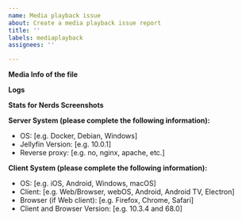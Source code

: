 ```yaml
---
name: Media playback issue
about: Create a media playback issue report
title: ''
labels: mediaplayback
assignees: ''

---
```


**Media Info of the file**
<!-- Use the Media Info tool (set to text format) or copy the info from the web ui for the file with the playback issue. -->

**Logs**
<!-- Please paste any log message from during the playback issue, for example the ffmpeg command line can be very useful. -->

**Stats for Nerds Screenshots**
<!-- If available, add screenshots of the stats for nerds screen to help show the issue problem. -->

**Server System (please complete the following information):**
 - OS: [e.g. Docker, Debian, Windows]
 - Jellyfin Version: [e.g. 10.0.1]
 - Reverse proxy: [e.g. no, nginx, apache, etc.]
 
**Client System (please complete the following information):**
 - OS: [e.g. iOS, Android, Windows, macOS]
 - Client: [e.g. Web/Browser, webOS, Android, Android TV, Electron]
 - Browser (if Web client): [e.g. Firefox, Chrome, Safari]
 - Client and Browser Version: [e.g. 10.3.4 and 68.0]

